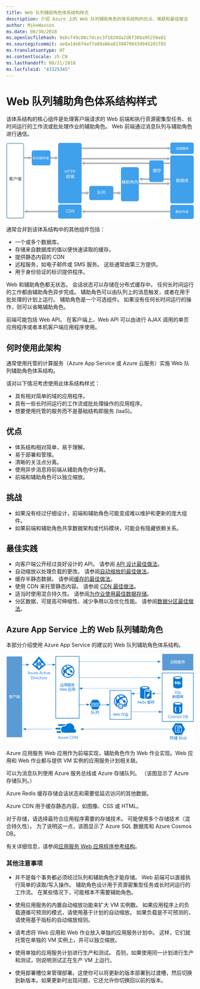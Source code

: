 ```yaml
---
title: Web 队列辅助角色体系结构样式
description: 介绍 Azure 上的 Web 队列辅助角色的体系结构的优点、难题和最佳做法
author: MikeWasson
ms.date: 08/30/2018
ms.openlocfilehash: 0ebcf49c08c74cec3f1820da2d6f30ba95256e81
ms.sourcegitcommit: ae8a1de6f4af7a89a66a8339879843d945201f85
ms.translationtype: HT
ms.contentlocale: zh-CN
ms.lasthandoff: 08/31/2018
ms.locfileid: "43325345"
---
```

# <a name="web-queue-worker-architecture-style"></a>Web 队列辅助角色体系结构样式

该体系结构的核心组件是处理客户端请求的 Web 前端和执行资源密集型任务、长时间运行的工作流或批处理作业的辅助角色。  Web 前端通过消息队列与辅助角色进行通信。  

![](./images/web-queue-worker-logical.svg)

通常合并到该体系结构中的其他组件包括：

- 一个或多个数据库。 
- 存储来自数据库的值以便快速读取的缓存。
- 提供静态内容的 CDN
- 远程服务，如电子邮件或 SMS 服务。 这些通常由第三方提供。
- 用于身份验证的标识提供程序。

Web 和辅助角色都无状态。 会话状态可以存储在分布式缓存中。 任何长时间运行的工作都由辅助角色异步完成。 辅助角色可以由队列上的消息触发，或者在用于批处理的计划上运行。 辅助角色是一个可选组件。 如果没有任何长时间运行的操作，则可以省略辅助角色。 

前端可能包括 Web API。 在客户端上，Web API 可以由进行 AJAX 调用的单页应用程序或者本机客户端应用程序使用。

## <a name="when-to-use-this-architecture"></a>何时使用此架构

通常使用托管的计算服务（Azure App Service 或 Azure 云服务）实施 Web 队列辅助角色体系结构。 

请对以下情况考虑使用此体系结构样式：

- 具有相对简单的域的应用程序。
- 具有一些长时间运行的工作流或批处理操作的应用程序。
- 想要使用托管的服务而不是基础结构即服务 (IaaS)。

## <a name="benefits"></a>优点

- 体系结构相对简单，易于理解。
- 易于部署和管理。
- 清晰的关注点分离。
- 使用异步消息将前端从辅助角色中分离。
- 前端和辅助角色可以独立缩放。

## <a name="challenges"></a>挑战

- 如果没有经过仔细设计，前端和辅助角色可能变成难以维护和更新的庞大组件。
- 如果前端和辅助角色共享数据架构或代码模块，可能会有隐藏依赖关系。

## <a name="best-practices"></a>最佳实践

- 向客户端公开经过良好设计的 API。 请参阅 [API 设计最佳做法][api-design]。
- 自动缩放以处理负载的更改。 请参阅[自动缩放的最佳做法][autoscaling]。
- 缓存半静态数据。 请参阅[缓存的最佳做法][caching]。
- 使用 CDN 来托管静态内容。 请参阅 [CDN 最佳做法][cdn]。
- 适当时使用混合持久性。 请参阅[为作业使用最佳数据存储][polyglot]。
- 分区数据，可提高可伸缩性、减少争用以及优化性能。 请参阅[数据分区最佳做法][data-partition]。


## <a name="web-queue-worker-on-azure-app-service"></a>Azure App Service 上的 Web 队列辅助角色

本部分介绍使用 Azure App Service 的建议的 Web 队列辅助角色体系结构。 

![](./images/web-queue-worker-physical.png)

Azure 应用服务 Web 应用作为前端实现，辅助角色作为 Web 作业实现。Web 应用和 Web 作业都与提供 VM 实例的应用服务计划相关联。

可以为消息队列使用 Azure 服务总线或 Azure 存储队列。 （该图显示了 Azure 存储队列。）

Azure Redis 缓存存储会话状态和需要低延迟访问的其他数据。

Azure CDN 用于缓存静态内容，如图像、CSS 或 HTML。

对于存储，请选择最符合应用程序需要的存储技术。 可能使用多个存储技术（混合持久性）。 为了说明这一点，该图显示了 Azure SQL 数据库和 Azure Cosmos DB。  

有关详细信息，请参阅[应用服务 Web 应用程序参考结构][scalable-web-app]。

### <a name="additional-considerations"></a>其他注意事项

- 并不是每个事务都必须经过队列和辅助角色才能存储。 Web 前端可以直接执行简单的读取/写入操作。 辅助角色设计用于资源密集型任务或长时间运行的工作流。 在某些情况下，可能根本不需要辅助角色。

- 使用应用服务的内置自动缩放功能来扩大 VM 实例数。 如果应用程序上的负载遵循可预测的模式，请使用基于计划的自动缩放。 如果负载是不可预测的，请使用基于指标的自动缩放规则。      

- 请考虑将 Web 应用和 Web 作业放入单独的应用服务计划中。 这样，它们就托管在单独的 VM 实例上，并可以独立缩放。 

- 使用单独的应用服务计划进行生产和测试。 否则，如果使用同一计划进行生产和测试，则说明测试正在生产 VM 上运行。

- 使用部署槽位来管理部署。这使你可以将更新的版本部署到过渡槽，然后切换到新版本。如果更新时出现问题，它还允许你切换回以前的版本。

<!-- links -->

[api-design]: ../../best-practices/api-design.md
[autoscaling]: ../../best-practices/auto-scaling.md
[caching]: ../../best-practices/caching.md
[cdn]: ../../best-practices/cdn.md
[data-partition]: ../../best-practices/data-partitioning.md
[polyglot]: ../design-principles/use-the-best-data-store.md
[scalable-web-app]: ../../reference-architectures/app-service-web-app/scalable-web-app.md

